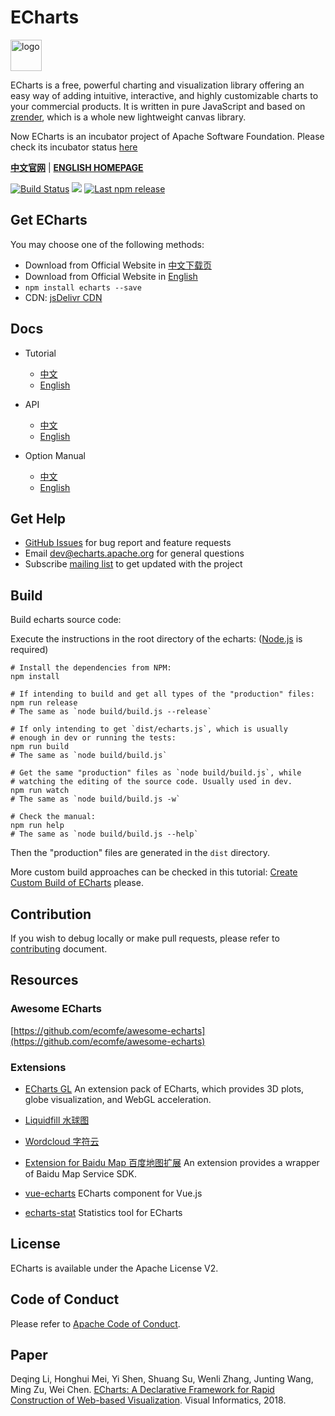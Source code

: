 # ECharts

<a href="https://echarts.apache.org/">
    <img style="vertical-align: top;" src="./asset/logo.png?raw=true" alt="logo" height="50px">
</a>

ECharts is a free, powerful charting and visualization library offering an easy way of adding intuitive, interactive, and highly customizable charts to your commercial products. It is written in pure JavaScript and based on <a href="https://github.com/ecomfe/zrender">zrender</a>, which is a whole new lightweight canvas library.

Now ECharts is an incubator project of Apache Software Foundation.
Please check its incubator status [here](http://incubator.apache.org/projects/echarts.html)

**[中文官网](https://echarts.apache.org/zh/index.html)** | **[ENGLISH HOMEPAGE](https://echarts.apache.org/en/index.html)**

[![Build Status](https://travis-ci.org/apache/incubator-echarts.svg?branch=master)](https://travis-ci.org/apache/incubator-echarts) [![](https://img.shields.io/npm/dw/echarts.svg?label=npm%20downloads&style=flat)](https://www.npmjs.com/package/echarts) [![Last npm release](https://img.shields.io/npm/v/echarts)](https://www.npmjs.com/package/echarts)

## Get ECharts

You may choose one of the following methods:

+ Download from Official Website in [中文下载页](https://echarts.apache.org/zh/download.html)
+ Download from Official Website in [English](https://echarts.apache.org/en/download.html)
+ `npm install echarts --save`
+ CDN: [jsDelivr CDN](https://www.jsdelivr.com/package/npm/echarts?path=dist)

## Docs

+ Tutorial
    + [中文](https://echarts.apache.org/zh/tutorial.html)
    + [English](https://echarts.apache.org/en/tutorial.html)

+ API
    + [中文](https://echarts.apache.org/zh/api.html)
    + [English](https://echarts.apache.org/en/api.html)

+ Option Manual
    + [中文](https://echarts.apache.org/zh/option.html)
    + [English](https://echarts.apache.org/en/option.html)

## Get Help

+ [GitHub Issues](https://github.com/apache/incubator-echarts/issues) for bug report and feature requests
+ Email [dev@echarts.apache.org](dev@echarts.apache.org) for general questions
+ Subscribe [mailing list](https://echarts.apache.org/en/maillist.html) to get updated with the project

## Build

Build echarts source code:

Execute the instructions in the root directory of the echarts:
([Node.js](https://nodejs.org) is required)

```shell
# Install the dependencies from NPM:
npm install

# If intending to build and get all types of the "production" files:
npm run release
# The same as `node build/build.js --release`

# If only intending to get `dist/echarts.js`, which is usually
# enough in dev or running the tests:
npm run build
# The same as `node build/build.js`

# Get the same "production" files as `node build/build.js`, while
# watching the editing of the source code. Usually used in dev.
npm run watch
# The same as `node build/build.js -w`

# Check the manual:
npm run help
# The same as `node build/build.js --help`
```

Then the "production" files are generated in the `dist` directory.

More custom build approaches can be checked in this tutorial: [Create Custom Build of ECharts](https://echarts.apache.org/en/tutorial.html#Create%20Custom%20Build%20of%20ECharts) please.

## Contribution

If you wish to debug locally or make pull requests, please refer to [contributing](https://github.com/apache/incubator-echarts/blob/master/CONTRIBUTING.md) document.

## Resources

### Awesome ECharts

[https://github.com/ecomfe/awesome-echarts](https://github.com/ecomfe/awesome-echarts)

### Extensions

+ [ECharts GL](https://github.com/ecomfe/echarts-gl) An extension pack of ECharts, which provides 3D plots, globe visualization, and WebGL acceleration.

+ [Liquidfill 水球图](https://github.com/ecomfe/echarts-liquidfill)

+ [Wordcloud 字符云](https://github.com/ecomfe/echarts-wordcloud)

+ [Extension for Baidu Map 百度地图扩展](https://github.com/apache/incubator-echarts/tree/master/extension-src/bmap) An extension provides a wrapper of Baidu Map Service SDK.

+ [vue-echarts](https://github.com/ecomfe/vue-echarts) ECharts component for Vue.js

+ [echarts-stat](https://github.com/ecomfe/echarts-stat) Statistics tool for ECharts

## License

ECharts is available under the Apache License V2.

## Code of Conduct

Please refer to [Apache Code of Conduct](https://www.apache.org/foundation/policies/conduct.html).

## Paper

Deqing Li, Honghui Mei, Yi Shen, Shuang Su, Wenli Zhang, Junting Wang, Ming Zu, Wei Chen.
[ECharts: A Declarative Framework for Rapid Construction of Web-based Visualization](https://www.sciencedirect.com/science/article/pii/S2468502X18300068).
Visual Informatics, 2018.
